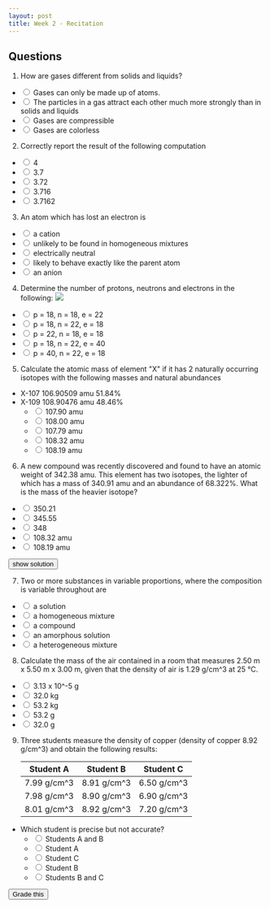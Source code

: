 ```yaml
---
layout: post
title: Week 2 - Recitation
---
```



## Questions

1. How are gases different from solids and liquids?
  + <input name="1" type="radio" value="a"/> Gases can only be made up of atoms.
  + <input name="1" type="radio" value="b"/> The particles in a gas attract each other much more strongly than in solids and liquids
  + <input name="1" type="radio" value="c"/> Gases are compressible
  + <input name="1" type="radio" value="d"/> Gases are colorless
2. Correctly report the result of the following computation
  + <input name="2" type="radio" value="a"/> 4
  + <input name="2" type="radio" value="b"/> 3.7
  + <input name="2" type="radio" value="c"/> 3.72
  + <input name="2" type="radio" value="d"/> 3.716
  + <input name="2" type="radio" value="e"/> 3.7162
<span style="display:none">It looks like 1.6 would be the smallest but you wait until you are actually performing the devision to determine which is the smallest</span>
3. An atom which has lost an electron is
  + <input name="3" type="radio" value="a"/> a cation
  + <input name="3" type="radio" value="b"/> unlikely to be found in homogeneous mixtures
  + <input name="3" type="radio" value="c"/> electrically neutral
  + <input name="3" type="radio" value="d"/> likely to behave exactly like the parent atom
  + <input name="3" type="radio" value="e"/> an anion
4. Determine the number of protons, neutrons and electrons in the following: ![](../../../assets/2016-08-24-week-2-recitation-eccb1.png)
  + <input name="4" type="radio" value="a"/> p = 18, n = 18, e = 22
  + <input name="4" type="radio" value="b"/> p = 18, n = 22, e = 18
  + <input name="4" type="radio" value="c"/> p = 22, n = 18, e = 18
  + <input name="4" type="radio" value="d"/> p = 18, n = 22, e = 40
  + <input name="4" type="radio" value="e"/> p = 40, n = 22, e = 18
5. Calculate the atomic mass of element "X" if it has 2 naturally occurring isotopes with the following masses and natural abundances
+ X-107  106.90509 amu  51.84%
+ X-109  108.90476 amu  48.46%
  + <input name="5" type="radio" value="a"/> 107.90 amu
  + <input name="5" type="radio" value="b"/> 108.00 amu
  + <input name="5" type="radio" value="c"/> 107.79 amu
  + <input name="5" type="radio" value="d"/> 108.32 amu
  + <input name="5" type="radio" value="e"/> 108.19 amu
6. A new compound was recently discovered and found to have an atomic weight of 342.38 amu. This element has two isotopes, the lighter of which has a mass of 340.91 amu and an abundance of 68.322%. What is the mass of the heavier isotope?
  + <input name="6" type="radio" value="a"/> 350.21
  + <input name="6" type="radio" value="b"/> 345.55
  + <input name="6" type="radio" value="c"/> 348
  + <input name="6" type="radio" value="d"/> 108.32 amu
  + <input name="6" type="radio" value="e"/> 108.19 amu

<script>
var st = false;
function toggleSix() {
  st = !st;
  if (st) {
    $('#sixHint').show();
    $('#toggleSix').val('hide');
  }
  else {
    $('#sixHint').hide();
    $('#toggleSix').val('show solution');
  }
}
</script>

<input id="toggleSix" type="button" value="show solution" onclick="toggleSix()"/>

<img id="sixHint"  src="../../../assets/2016-08-24-week-2-recitation-2cb30.png" style="display:none"/>

7. Two or more substances in variable proportions, where the composition is variable throughout are
  + <input name="7" type="radio" value="a"/> a solution
  + <input name="7" type="radio" value="b"/> a homogeneous mixture
  + <input name="7" type="radio" value="c"/> a compound
  + <input name="7" type="radio" value="d"/> an amorphous solution
  + <input name="7" type="radio" value="e"/> a heterogeneous mixture
8. Calculate the mass of the air contained in a room that measures 2.50 m x 5.50 m x 3.00 m, given that the density of air is 1.29 g/cm^3 at 25 °C.
  + <input name="8" type="radio" value="a"/> 3.13 x 10^-5 g
  + <input name="8" type="radio" value="b"/> 32.0 kg
  + <input name="8" type="radio" value="c"/> 53.2 kg
  + <input name="8" type="radio" value="d"/> 53.2 g
  + <input name="8" type="radio" value="e"/> 32.0 g
9. Three students measure the density of copper (density of copper 8.92 g/cm^3) and obtain the following results:

    | Student A | Student B | Student C |
    | --- | --- | --- |
    | 7.99 g/cm^3 | 8.91 g/cm^3 | 6.50 g/cm^3 |
    | 7.98 g/cm^3 | 8.90 g/cm^3 | 6.90 g/cm^3 |
    | 8.01 g/cm^3 | 8.92 g/cm^3 | 7.20 g/cm^3 |

+ Which student is precise but not accurate?
  + <input name="9" type="radio" value="a"/> Students A and B
  + <input name="9" type="radio" value="b"/> Student A
  + <input name="9" type="radio" value="c"/> Student C
  + <input name="9" type="radio" value="d"/> Student B
  + <input name="9" type="radio" value="e"/> Students B and C

<script>
var answers = ["c", "c", "a", "b", "e", "b", "e", "c", "b"];
function getAnswer(number) {
  return $("input[name*="+number+"]:checked").val()
}
function validate() {
  var any = false;
  for (var i = 1; i < 10; i++) {
    var answer = getAnswer(i);
    if (!answer) {
      $("input[name*="+i+"]").parent().css("background-color","#F6F169");
      any = true;
    }
    else {
      $("input[name*="+i+"]").parent().css("background-color","");
    }
  }
  if (any) {
    toastr.error("You did not answer every question!");
  }
  return !any;
}
function grade() {
  if (!validate()) return;
  var correct = 0;
  for (var i = 1; i < 10; i++) {
    var answer = getAnswer(i);
    if (answers[i-1] == answer) {
      $("input[name*="+i+"]").parent().css("background-color","#A5FFB9");
      correct++;
    }
    else {
      $("input[name*="+i+"]").parent().css("background-color","#FFA5A5");
    }
  }
  toastr.success("Your grade is "+ ((correct/9) * 100).toFixed(2) + " out of 100");
}
</script>

<input type="button" value="Grade this" onclick="grade()"/>
